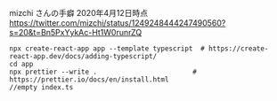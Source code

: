 mizchi さんの手癖 2020年4月12日時点 https://twitter.com/mizchi/status/1249248444247490560?s=20&t=Bn5PxYykAc-Ht1W0runrZQ

```
npx create-react-app app --template typescript  # https://create-react-app.dev/docs/adding-typescript/
cd app
npx prettier --write .                        # https://prettier.io/docs/en/install.html
//empty index.ts
```
